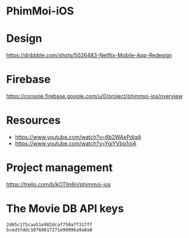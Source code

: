 #  PhimMoi-iOS

# Design

https://dribbble.com/shots/5026483-Netflix-Mobile-App-Redesign

# Firebase

https://console.firebase.google.com/u/0/project/phimmoi-ios/overview

# Resources

- https://www.youtube.com/watch?v=6b2WAePdiqA
- https://www.youtube.com/watch?v=YgjYVbg1oiA


# Project management
https://trello.com/b/kOTlln6n/phimmoi-ios

# The Movie DB API keys
```
2d65c1f5caa51e982dcaf750a7f317ff
bced5fddc10769617271e99996a9a0a0

```

